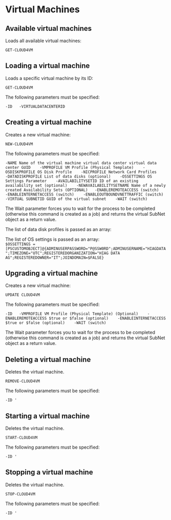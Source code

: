# Virtual Machines

## Available virtual machines

Loads all available virtual machines:

`GET-CLOUD4VM`

## Loading a virtual machine 

Loads a specific virtual machine by its ID: 

`GET-CLOUD4VM`

The following parameters must be specified: 

`-ID  
-VIRTUALDATACENTERID` 

## Creating a virtual machine 

Creates a new virtual machine: 

`NEW-CLOUD4VM`

The following parameters must be specified: 

`-NAME Name of the virtual machine virtual data center virtual data center GUID   
-VMPROFILE VM Profile (Physical Template)   
-OSDISKPROFILE OS Disk Profile   
-NICPROFILE Network Card Profiles   
-DATADISKPROFILE List of data disks (optional)   
-OSSETTINGS OS Settings Parameter   
-AVAILABILITYSETID ID of an existing availability set (optional)   
-NEWAVAILABILITYSETNAME Name of a newly created Availability Sets (OPTIONAL)  
-ENABLEREMOTEACCESS (switch)   
-ENABLEINTERNETACCESS (switch)   
-ENABLEOUTBOUNDVNETTRAFFIC (switch)   
-VIRTUAL SUBNETID GUID of the virtual subnet   
-WAIT (switch)`

The Wait parameter forces you to wait for the process to be completed \(otherwise this command is created as a job\) and returns the virtual SubNet object as a return value.

The list of data disk profiles is passed as an array:

The list of OS settings is passed as an array:   
`$OSSETTINGS = [PSCUSTOMOBJECT]@{ADMINUSERPASSWORD="P@SSW0RD";ADMINUSERNAME="HIAGDATA";TIMEZONE="UTC";REGISTEREDORGANIZATION="HIAG DATA AG";REGISTEREDOWNER="IT";JOINDOMAIN=$FALSE}`

## Upgrading a virtual machine 

Creates a new virtual machine: 

`UPDATE CLOUD4VM`

The following parameters must be specified: 

`-ID  
-VMPROFILE VM Profile (Physical Template) (Optional)   
-ENABLEREMOTEACCESS $true or $false (optional)   
-ENABLEINTERNETACCESS $true or $false (optional)   
-WAIT (switch)`

The Wait parameter forces you to wait for the process to be completed \(otherwise this command is created as a job\) and returns the virtual SubNet object as a return value.

## Deleting a virtual machine 

Deletes the virtual machine. 

`REMOVE-CLOUD4VM`

The following parameters must be specified: 

`-ID '`

## Starting a virtual machine 

Deletes the virtual machine. 

`START-CLOUD4VM`

The following parameters must be specified: 

`-ID '`

## Stopping a virtual machine 

Deletes the virtual machine. 

`STOP-CLOUD4VM`

The following parameters must be specified: 

`-ID '`

